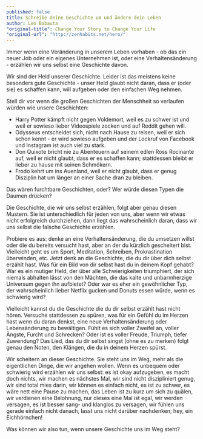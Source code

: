```yaml
---
published: false
title: Schreibe deine Geschichte um und ändere dein Leben
author: Leo Babauta
"original-title": Change Your Story to Change Your Life
"original-url": "http://zenhabits.net/hero/"
---
```


Immer wenn eine Veränderung in unserem Leben vorhaben - ob das ein neuer Job oder ein eigenes Unternehmen ist, oder eine Verhaltensänderung - erzählen wir uns selbst eine Geschichte davon.

Wir sind der Held unserer Geschichte. Leider ist das meistens keine besonders gute Geschichte - unser Held glaubt nicht daran, dass er (oder sie) es schaffen kann, will aufgeben oder den einfachen Weg nehmen.

Stell dir vor wenn die großen Geschichten der Menschheit so verlaufen würden wie unsere Geschichten:

- Harry Potter kämpft nicht gegen Voldemort, weil es zu schwer ist und weil er sowieso lieber Videospiele zocken und auf Reddit gehen will.
- Odysseus entscheidet sich, nicht nach Hause zu reisen, weil er sich schon kennt - er wird sowieso aufgeben und der Lockruf von Facebook und Instagram ist auch viel zu stark.
- Don Quixote bricht nie zu Abenteuern auf seinem edlen Ross Rocinante auf, weil er nicht glaubt, dass er es schaffen kann; stattdessen bleibt er lieber zu hause mit seinen Schmökern.
- Frodo kehrt um ins Auenland, weil er nicht glaubt, dass er genug Disziplin hat um länger an einer Sache dran zu bleiben.

Das wären furchtbare Geschichten, oder? Wer würde diesen Typen die Daumen drücken?

Die Geschichte, die wir uns selbst erzählen, folgt aber genau diesen Mustern. Sie ist unterschiedlich für jeden von uns, aber wenn wir etwas nicht erfolgreich durchziehen, dann liegt das wahrscheinlich daran, dass wir uns selbst die falsche Geschichte erzählen.

Probiere es aus: denke an eine Verhaltensänderung, die du umsetzen willst oder die du bereits versucht hast, aber an der du kürzlich gescheitert bist. Vielleicht geht es um Sport, Meditation, Schreiben, Prokrastination überwinden, etc. Jetzt denk an die Geschichte, die du dir über dich selbst erzählt hast. Was für ein Bild von dir selbst hast du in deinem Kopf gehabt? War es ein mutiger Held, der über alle Schwierigkeiten triumphiert, der sich niemals abhalten lässt von den Mächten, die das kalte und unbarmherzige Universum gegen ihn aufbietet? Oder war es eher ein gewöhnlicher Typ, der wahrscheinlich lieber Netflix gucken und Donuts essen würde, wenn es schwierig wird?

Vielleicht kannst du die Geschichte die du dir selbst erzählt hast nicht hören. Versuche stattdessen zu spüren, was für ein Gefühl du im Herzen hast wenn du daran denkst, eine neue Verhaltensänderung oder Lebensänderung zu bewältigen. Fühlt es sich voller Zweifel an, voller Ängste, Furcht und Schrecken? Oder ist es voller Freude, Triumph, tiefer Zuwendung? Das Lied, das du dir selbst singst (ohne es zu merken) folgt genau den Noten, den Klängen, die du in deinem Herzen spürst.

Wir scheitern an dieser Geschichte. Sie steht uns im Weg, mehr als die eigentlichen Dinge, die wir angehen wollen. Wenn es unbequem oder schwierig wird erzählen wir uns selbst: es ist okay aufzugeben, es macht doch nichts, wir machen es nächstes Mal, wir sind nicht diszipliniert genug, wir sind total mies darin, wir können es einfach nicht, es ist zu schwer, es wäre nett eine Pause zu machen, das Leben ist zu kurz um sich zu quälen, wir verdienen eine Belohnung, nur dieses eine Mal ist egal, wir werden versagen, es ist besser sang- und klanglos zu versagen, wir fühlen uns gerade einfach nicht danach, lasst uns nicht darüber nachdenken; hey, ein Eichhörnchen!

Was können wir also tun, wenn unsere Geschichte uns im Weg steht?

